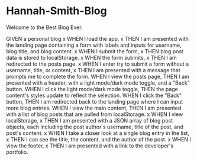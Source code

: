 # Hannah-Smith-Blog

Welcome to the Best Blog Ever.

GIVEN a personal blog
x WHEN I load the app,
x THEN I am presented with the landing page containing a form with labels and inputs for username, blog title, and blog content.
x WHEN I submit the form,
x THEN blog post data is stored to localStorage.
x WHEN the form submits,
x THEN I am redirected to the posts page.
x WHEN I enter try to submit a form without a username, title, or content,
x THEN I am presented with a message that prompts me to complete the form.
WHEN I view the posts page,
THEN I am presented with a header, with a light mode/dark mode toggle, and a "Back" button.
WHEN I click the light mode/dark mode toggle,
THEN the page content's styles update to reflect the selection.
WHEN I click the "Back" button,
THEN I am redirected back to the landing page where I can input more blog entries.
WHEN I view the main content,
THEN I am presented with a list of blog posts that are pulled from localStorage.
x WHEN I view localStorage,
x THEN I am presented with a JSON array of blog post objects, each including the post author's username, title of the post, and post's content.
x WHEN I take a closer look at a single blog entry in the list,
x THEN I can see the title, the content, and the author of the post.
x WHEN I view the footer,
x THEN I am presented with a link to the developer's portfolio.